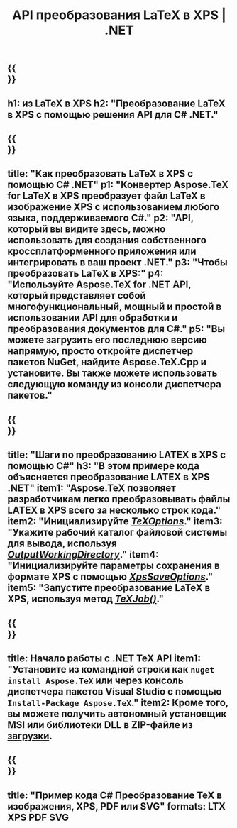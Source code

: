 ﻿---
translation: true
template: /_templates/_conversion-child-net.md
title: API преобразования LaTeX в XPS | .NET
description: Функция преобразования LaTeX в XPS. Интегрируйте эту локальную библиотеку .NET в свой проект или используйте кроссплатформенные приложения для преобразования LaTeX в XPS.
keywords: латекс для XPS API Net, Latex2XPS интегрировать С#
url: /net/conversion/latex-to-xps/
family: tex
platformtag: net
feature: conversion
informat: LATEX
outformat: XPS
otherformats: BMP PNG JPEG TIFF SVG PDF
---

{{<section banner>}}
---
h1: из LaTeX в XPS
h2: "Преобразование LaTeX в XPS с помощью решения API для C# .NET."
---

{{<section overview>}}
---
title: "Как преобразовать LaTeX в XPS с помощью C# .NET"
p1: "Конвертер Aspose.TeX for LaTeX в XPS преобразует файл LaTeX в изображение XPS с использованием любого языка, поддерживаемого C#."
p2: "API, который вы видите здесь, можно использовать для создания собственного кроссплатформенного приложения или интегрировать в ваш проект .NET."
p3: "Чтобы преобразовать LaTeX в XPS:"
p4: "Используйте Aspose.TeX for .NET API, который представляет собой многофункциональный, мощный и простой в использовании API для обработки и преобразования документов для C#."
p5: "Вы можете загрузить его последнюю версию напрямую, просто откройте диспетчер пакетов NuGet, найдите Aspose.TeX.Cpp и установите. Вы также можете использовать следующую команду из консоли диспетчера пакетов."
---

{{<section feature1>}}
---
title: "Шаги по преобразованию LATEX в XPS с помощью C#"
h3: "В этом примере кода объясняется преобразование LATEX в XPS .NET"
item1: "Aspose.TeX позволяет разработчикам легко преобразовывать файлы LATEX в XPS всего за несколько строк кода."
item2: "Инициализируйте [*TeXOptions*](https://reference.aspose.com/tex/net/aspose.tex/texoptions/)."
item3: "Укажите рабочий каталог файловой системы для вывода, используя [*OutputWorkingDirectory*](https://reference.aspose.com/tex/net/aspose.tex/texoptions/outputworkingdirectory/)."
item4: "Инициализируйте параметры сохранения в формате XPS с помощью [*XpsSaveOptions*](https://reference.aspose.com/tex/net/aspose.tex.presentation.image/xpssaveoptions/)."
item5: "Запустите преобразование LaTeX в XPS, используя метод [*TeXJob()*](https://reference.aspose.com/tex/net/aspose.tex/texjob/)."
---

{{<section feature2>}}
---
title: Начало работы с .NET TeX API
item1: "Установите из командной строки как ```nuget install Aspose.TeX``` или через консоль диспетчера пакетов Visual Studio с помощью ```Install-Package Aspose.TeX```."
item2: Кроме того, вы можете получить автономный установщик MSI или библиотеки DLL в ZIP-файле из [загрузки](https://downloads.aspose.com/tex/net).
---

{{<section widget>}}
---
title: "Пример кода C# Преобразование TeX в изображения, XPS, PDF или SVG"
formats: LTX XPS PDF SVG
---